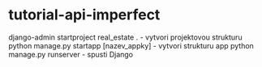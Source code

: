 # tutorial-api-imperfect
django-admin startproject real_estate .  - vytvori projektovou strukturu
python manage.py startapp [nazev_appky] - vytvori strukturu app
python manage.py runserver - spusti Django